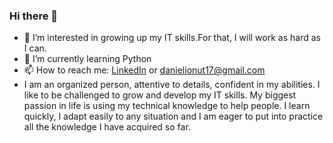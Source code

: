 ### Hi there 👋
- 👀 I’m interested in growing up my IT skills.For that, I will work as hard as I can.
- 🌱 I’m currently learning Python
- 📫 How to reach me: [LinkedIn](https://www.linkedin.com/in/daniel-ionut-dragan/) or danielionut17@gmail.com
- I am an organized person, attentive to details, confident in my abilities. I like to be challenged to grow and develop my IT skills. My biggest passion in life is using my technical knowledge to help people. I learn quickly, I adapt easily to any situation and I am eager to put into practice all the knowledge I have acquired so far.

<!--


-->
